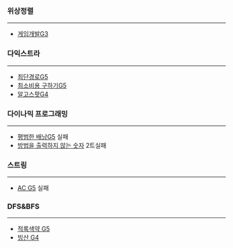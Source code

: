 ### 위상정렬

---

* [게임개발G3](https://www.acmicpc.net/problem/1516)







### 다익스트라

---

* [최단경로G5](https://www.acmicpc.net/problem/1753)
* [최소비용 구하기G5](https://www.acmicpc.net/problem/1916)
* [알고스팟G4](https://www.acmicpc.net/problem/1261)



### 다이나믹 프로그래밍

---

* [평범한 배낭G5](https://www.acmicpc.net/problem/12865) 실패
* [방법을 출력하지 않는 숫자](https://www.acmicpc.net/problem/13392) 2트실패



### 스트링

---

* [AC G5](https://www.acmicpc.net/problem/5430) 실패



### DFS&BFS

---

* [적록색약 G5](https://www.acmicpc.net/problem/10026)
* [빙산 G4](https://www.acmicpc.net/problem/2573)

